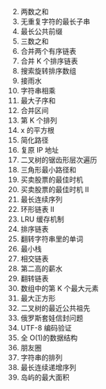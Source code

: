 2. 两数之和
3. 无重复字符的最长子串
4. 最长公共前缀
5. 三数之和
6. 合并两个有序链表
7. 合并 K 个排序链表
8. 搜索旋转排序数组
9. 接雨水
10. 字符串相乘
11. 最大子序和
12. 合并区间
13. 第 K 个排列
14. x 的平方根
15. 简化路径
16. 复原 IP 地址
17. 二叉树的锯齿形层次遍历
18. 三角形最小路径和
19. 买卖股票的最佳时机
20. 买卖股票的最佳时机 II
21. 最长连续序列
22. 环形链表 II
23. LRU 缓存机制
24. 排序链表
25. 翻转字符串里的单词
26. 最小栈
27. 相交链表
28. 第二高的薪水
29. 翻转链表
30. 数组中的第 K 个最大元素
31. 最大正方形
32. 二叉树的最近公共祖先
33. 俄罗斯套娃信封问题
34. UTF-8 编码验证
35. 全 O(1)的数据结构
36. 朋友圈
37. 字符串的排列
38. 最长连续递增序列
39. 岛屿的最大面积
